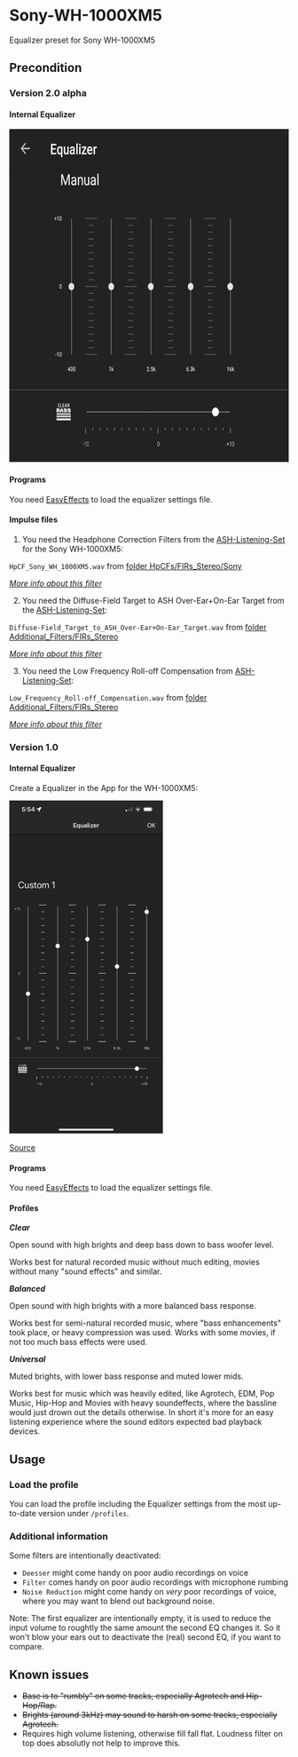 # Sony-WH-1000XM5
Equalizer preset for Sony WH-1000XM5


## Precondition

### Version 2.0 alpha

#### Internal Equalizer

<img src="EQ Sony XM5.png" alt="Flat App Equalizer Settings, Bass +8" height="600"/>

#### Programs

You need [EasyEffects](https://github.com/wwmm/easyeffects) to load the equalizer settings file.

#### Impulse files

1) You need the Headphone Correction Filters from the [ASH-Listening-Set](https://github.com/ShanonPearce/ASH-Listening-Set) for the Sony WH-1000XM5:

`HpCF_Sony_WH_1000XM5.wav` from [folder HpCFs/FIRs_Stereo/Sony](https://github.com/ShanonPearce/ASH-Listening-Set/tree/main/HpCFs/FIRs_Stereo/Sony)

_[More info about this filter](https://github.com/ShanonPearce/ASH-Listening-Set/wiki/Headphone-Correction-Filters)_

2) You need the Diffuse-Field Target to ASH Over-Ear+On-Ear Target from the [ASH-Listening-Set](https://github.com/ShanonPearce/ASH-Listening-Set):

`Diffuse-Field_Target_to_ASH_Over-Ear+On-Ear_Target.wav` from [folder Additional_Filters/FIRs_Stereo](https://github.com/ShanonPearce/ASH-Listening-Set/tree/main/Additional_Filters/FIRs_Stereo)

_[More info about this filter](https://github.com/ShanonPearce/ASH-Listening-Set/wiki/Additional-Filters)_

3) You need the Low Frequency Roll-off Compensation from [ASH-Listening-Set](https://github.com/ShanonPearce/ASH-Listening-Set):

`Low_Frequency_Roll-off_Compensation.wav` from [folder Additional_Filters/FIRs_Stereo](https://github.com/ShanonPearce/ASH-Listening-Set/tree/main/Additional_Filters/FIRs_Stereo)

_[More info about this filter](https://github.com/ShanonPearce/ASH-Listening-Set/wiki/Additional-Filters)_

### Version 1.0

#### Internal Equalizer

Create a Equalizer in the App for the WH-1000XM5:

<img src="HC2xyMQ.png" alt="App Equalizer Settings" height="600"/>

[Source](https://www.reddit.com/r/SonyHeadphones/comments/14plfz0/wh1000xm5_a_guide_for_maximizing_audio_quality/)

#### Programs

You need [EasyEffects](https://github.com/wwmm/easyeffects) to load the equalizer settings file.

#### Profiles

**_Clear_**

Open sound with high brights and deep bass down to bass woofer level.

Works best for natural recorded music without much editing, movies without many "sound effects" and similar.

**_Balanced_**

Open sound with high brights with a more balanced bass response.

Works best for semi-natural recorded music, where "bass enhancements" took place, or heavy compression was used. Works with some movies, if not too much bass effects were used.

**_Universal_**

Muted brights, with lower bass response and muted lower mids.

Works best for music which was heavily edited, like Agrotech, EDM, Pop Music, Hip-Hop and Movies with heavy soundeffects, where the bassline would just drown out the details otherwise. In short it's more for an easy listening experience where the sound editors expected bad playback devices.

## Usage

### Load the profile 

You can load the profile including the Equalizer settings from the most up-to-date version under `/profiles`.

### Additional information

Some filters are intentionally deactivated:

- `Deesser` might come handy on poor audio recordings on voice
- `Filter` comes handy on poor audio recordings with microphone rumbing
- `Noise Reduction` might come handy on *very* poor recordings of voice, where you may want to blend out background noise.

Note: The first equalizer are intentionally empty, it is used to reduce the input volume to roughtly the same amount the second EQ changes it. So it won't blow your ears out to deactivate the (real) second EQ, if you want to compare.


## Known issues

- <strike>Base is to "rumbly" on some tracks, especially Agrotech and Hip-Hop/Rap.</strike>
- <strike>Brights (around 3kHz) may sound to harsh on some tracks, especially Agrotech.</strike>
- Requires high volume listening, otherwise fill fall flat. Loudness filter on top does absolutly not help to improve this.
